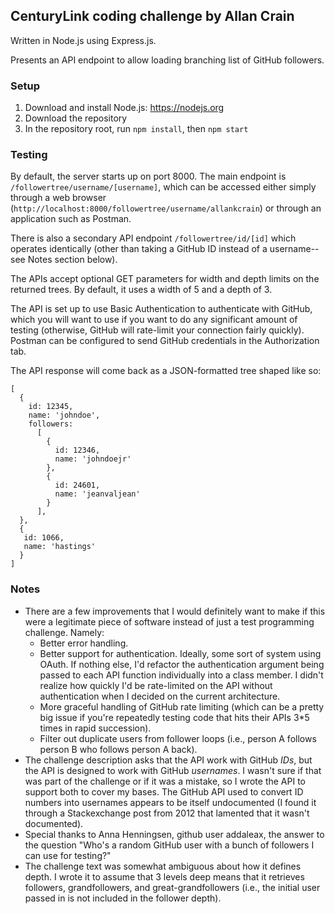 ## CenturyLink coding challenge by Allan Crain

Written in Node.js using Express.js.

Presents an API endpoint to allow loading branching list of GitHub followers.

### Setup

1. Download and install Node.js: https://nodejs.org
2. Download the repository
3. In the repository root, run `npm install`, then `npm start`

### Testing

By default, the server starts up on port 8000. The main endpoint is `/followertree/username/[username]`, which can be accessed either simply through a web browser (`http://localhost:8000/followertree/username/allankcrain`) or through an application such as Postman.

There is also a secondary API endpoint `/followertree/id/[id]` which operates identically (other than taking a GitHub ID instead of a username--see Notes section below).

The APIs accept optional GET parameters for width and depth limits on the returned trees. By default, it uses a width of 5 and a depth of 3.

The API is set up to use Basic Authentication to authenticate with GitHub, which you will want to use if you want to do any significant amount of testing (otherwise, GitHub will rate-limit your connection fairly quickly). Postman can be configured to send GitHub credentials in the Authorization tab.

The API response will come back as a JSON-formatted tree shaped like so:

~~~~
[
  {
    id: 12345,
    name: 'johndoe',
    followers:
      [
        {
          id: 12346,
          name: 'johndoejr'
        },
        {
          id: 24601,
          name: 'jeanvaljean'
        }
      ],
  },
  {
   id: 1066,
   name: 'hastings'     
  }
]
~~~~

### Notes

* There are a few improvements that I would definitely want to make if this were a legitimate piece of software instead of just a test programming challenge. Namely:
  * Better error handling.
  * Better support for authentication. Ideally, some sort of system using OAuth. If nothing else, I'd refactor the authentication argument being passed to each API function individually into a class member. I didn't realize how quickly I'd be rate-limited on the API without authentication when I decided on the current architecture.
  * More graceful handling of GitHub rate limiting (which can be a pretty big issue if you're repeatedly testing code that hits their APIs 3*5 times in rapid succession).
  * Filter out duplicate users from follower loops (i.e., person A follows person B who follows person A back).
* The challenge description asks that the API work with GitHub *IDs*, but the API is designed to work with GitHub *usernames*. I wasn't sure if that was part of the challenge or if it was a mistake, so I wrote the API to support both to cover my bases. The GitHub API used to convert ID numbers into usernames appears to be itself undocumented (I found it through a Stackexchange post from 2012 that lamented that it wasn't documented).
* Special thanks to Anna Henningsen, github user addaleax, the answer to the question "Who's a random GitHub user with a bunch of followers I can use for testing?"
* The challenge text was somewhat ambiguous about how it defines depth. I wrote it to assume that 3 levels deep means that it retrieves followers, grandfollowers, and great-grandfollowers (i.e., the initial user passed in is not included in the follower depth).
